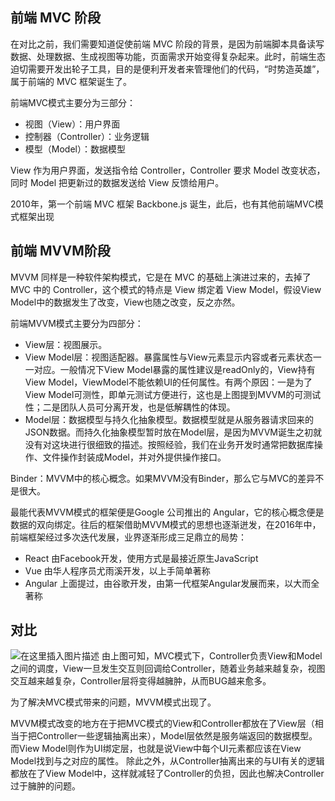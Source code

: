## 前端 MVC 阶段
在对比之前，我们需要知道促使前端 MVC 阶段的背景，是因为前端脚本具备读写数据、处理数据、生成视图等功能，页面需求开始变得复杂起来。此时，前端生态迫切需要开发出轮子工具，目的是便利开发者来管理他们的代码，“时势造英雄”，属于前端的 MVC 框架诞生了。

前端MVC模式主要分为三部分：

- 视图（View）：用户界面
- 控制器（Controller）：业务逻辑
- 模型（Model）：数据模型

View 作为用户界面，发送指令给 Controller，Controller 要求 Model 改变状态，同时 Model 把更新过的数据发送给 View 反馈给用户。

2010年，第一个前端 MVC 框架 Backbone.js 诞生，此后，也有其他前端MVC模式框架出现

## 前端 MVVM阶段
MVVM 同样是一种软件架构模式，它是在 MVC 的基础上演进过来的，去掉了 MVC 中的 Controller，这个模式的特点是 View 绑定着 View Model，假设View Model中的数据发生了改变，View也随之改变，反之亦然。

前端MVVM模式主要分为四部分：

- View层：视图展示。
- View Model层：视图适配器。暴露属性与View元素显示内容或者元素状态一一对应。一般情况下View Model暴露的属性建议是readOnly的，View持有View Model，ViewModel不能依赖UI的任何属性。有两个原因：一是为了View Model可测性，即单元测试方便进行，这也是上图提到MVVM的可测试性；二是团队人员可分离开发，也是低解耦性的体现。
- Model层：数据模型与持久化抽象模型。数据模型就是从服务器请求回来的JSON数据。而持久化抽象模型暂时放在Model层，是因为MVVM诞生之初就没有对这块进行很细致的描述。按照经验，我们在业务开发时通常把数据库操作、文件操作封装成Model，并对外提供操作接口。

Binder：MVVM中的核心概念。如果MVVM没有Binder，那么它与MVC的差异不是很大。

最能代表MVVM模式的框架便是Google 公司推出的 Angular，它的核心概念便是数据的双向绑定。往后的框架借助MVVM模式的思想也逐渐迸发，在2016年中，前端框架经过多次迭代发展，业界逐渐形成三足鼎立的局势：

- React 由Facebook开发，使用方式是最接近原生JavaScript
- Vue 由华人程序员尤雨溪开发，以上手简单著称
- Angular 上面提过，由谷歌开发，由第一代框架Angular发展而来，以大而全著称

## 对比
![在这里插入图片描述](https://img-blog.csdnimg.cn/7b2bec47a8a241eca27e8afed73af39c.png?x-oss-process=image/watermark,type_ZHJvaWRzYW5zZmFsbGJhY2s,shadow_50,text_Q1NETiBATGVlVGlrUGFhazE5,size_20,color_FFFFFF,t_70,g_se,x_16)
由上图可知，MVC模式下，Controller负责View和Model之间的调度，View一旦发生交互则回调给Controller，随着业务越来越复杂，视图交互越来越复杂，Controller层将变得越臃肿，从而BUG越来愈多。

为了解决MVC模式带来的问题，MVVM模式出现了。

MVVM模式改变的地方在于把MVC模式的View和Controller都放在了View层（相当于把Controller一些逻辑抽离出来），Model层依然是服务端返回的数据模型。而View Model则作为UI绑定层，也就是说View中每个UI元素都应该在View Model找到与之对应的属性。
除此之外，从Controller抽离出来的与UI有关的逻辑都放在了View Model中，这样就减轻了Controller的负担，因此也解决Controller过于臃肿的问题。
